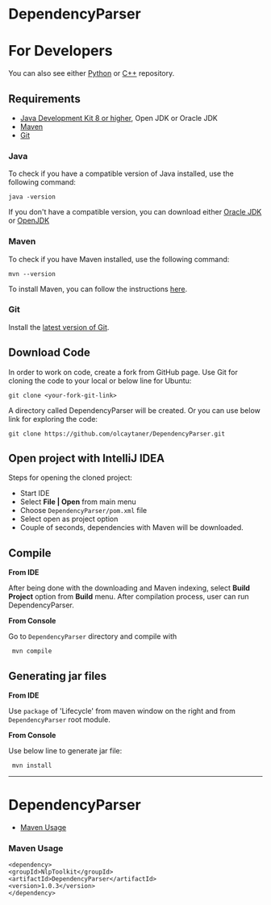 # DependencyParser
For Developers
============
You can also see either [Python](https://github.com/olcaytaner/TurkishDependencyParser-Py) 
or [C++](https://github.com/olcaytaner/TurkishDependencyParser-CPP) repository.

## Requirements

* [Java Development Kit 8 or higher](#java), Open JDK or Oracle JDK
* [Maven](#maven)
* [Git](#git)

### Java 

To check if you have a compatible version of Java installed, use the following command:

    java -version
    
If you don't have a compatible version, you can download either [Oracle JDK](https://www.oracle.com/technetwork/java/javase/downloads/jdk8-downloads-2133151.html) or [OpenJDK](https://openjdk.java.net/install/)    

### Maven
To check if you have Maven installed, use the following command:

    mvn --version
    
To install Maven, you can follow the instructions [here](https://maven.apache.org/install.html).      

### Git

Install the [latest version of Git](https://git-scm.com/book/en/v2/Getting-Started-Installing-Git).

## Download Code

In order to work on code, create a fork from GitHub page. 
Use Git for cloning the code to your local or below line for Ubuntu:

	git clone <your-fork-git-link>

A directory called DependencyParser will be created. Or you can use below link for exploring the code:

	git clone https://github.com/olcaytaner/DependencyParser.git

## Open project with IntelliJ IDEA

Steps for opening the cloned project:

* Start IDE
* Select **File | Open** from main menu
* Choose `DependencyParser/pom.xml` file
* Select open as project option
* Couple of seconds, dependencies with Maven will be downloaded. 


## Compile

**From IDE**

After being done with the downloading and Maven indexing, select **Build Project** option from **Build** menu. After compilation process, user can run DependencyParser.

**From Console**

Go to `DependencyParser` directory and compile with 

     mvn compile 

## Generating jar files

**From IDE**

Use `package` of 'Lifecycle' from maven window on the right and from `DependencyParser` root module.

**From Console**

Use below line to generate jar file:

     mvn install



------------------------------------------------

DependencyParser
============
+ [Maven Usage](#maven-usage)


### Maven Usage

	<dependency>
  	<groupId>NlpToolkit</groupId>
  	<artifactId>DependencyParser</artifactId>
  	<version>1.0.3</version>
	</dependency>
